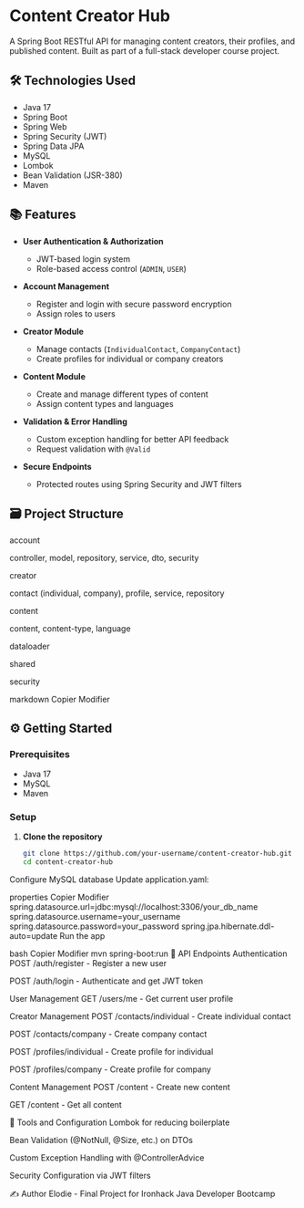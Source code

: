 # Content Creator Hub

A Spring Boot RESTful API for managing content creators, their profiles, and published content. Built as part of a full-stack developer course project.

## 🛠 Technologies Used

- Java 17
- Spring Boot
- Spring Web
- Spring Security (JWT)
- Spring Data JPA
- MySQL
- Lombok
- Bean Validation (JSR-380)
- Maven

## 📚 Features

- **User Authentication & Authorization**
    - JWT-based login system
    - Role-based access control (`ADMIN`, `USER`)

- **Account Management**
    - Register and login with secure password encryption
    - Assign roles to users

- **Creator Module**
    - Manage contacts (`IndividualContact`, `CompanyContact`)
    - Create profiles for individual or company creators

- **Content Module**
    - Create and manage different types of content
    - Assign content types and languages

- **Validation & Error Handling**
    - Custom exception handling for better API feedback
    - Request validation with `@Valid`

- **Secure Endpoints**
    - Protected routes using Spring Security and JWT filters

## 🗃 Project Structure

account

controller, model, repository, service, dto, security

creator

contact (individual, company), profile, service, repository

content

content, content-type, language

dataloader

shared

security

markdown
Copier
Modifier

## ⚙️ Getting Started

### Prerequisites

- Java 17
- MySQL
- Maven

### Setup

1. **Clone the repository**
   ```bash
   git clone https://github.com/your-username/content-creator-hub.git
   cd content-creator-hub
Configure MySQL database
Update application.yaml:

properties
Copier
Modifier
spring.datasource.url=jdbc:mysql://localhost:3306/your_db_name
spring.datasource.username=your_username
spring.datasource.password=your_password
spring.jpa.hibernate.ddl-auto=update
Run the app

bash
Copier
Modifier
mvn spring-boot:run
🧪 API Endpoints
Authentication
POST /auth/register - Register a new user

POST /auth/login - Authenticate and get JWT token

User Management
GET /users/me - Get current user profile

Creator Management
POST /contacts/individual - Create individual contact

POST /contacts/company - Create company contact

POST /profiles/individual - Create profile for individual

POST /profiles/company - Create profile for company

Content Management
POST /content - Create new content

GET /content - Get all content

🧰 Tools and Configuration
Lombok for reducing boilerplate

Bean Validation (@NotNull, @Size, etc.) on DTOs

Custom Exception Handling with @ControllerAdvice

Security Configuration via JWT filters

✍️ Author
Elodie - Final Project for Ironhack Java Developer Bootcamp